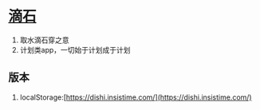 [滴石](https://dishi.insistime.com/)
==========================================
1. 取水滴石穿之意
2. 计划类app，一切始于计划成于计划

版本
---
1. localStorage:[https://dishi.insistime.com/](https://dishi.insistime.com/)